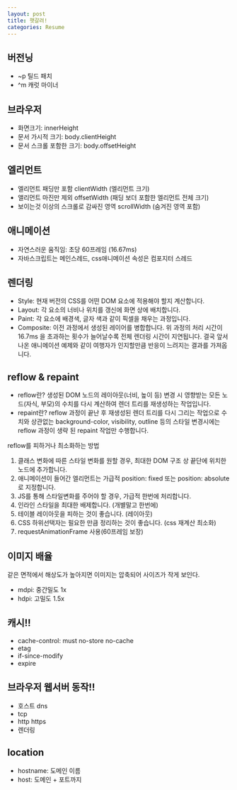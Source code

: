 ```yaml
---
layout: post
title: 햇갈려!
categories: Resume
---
```


## 버전닝

- ~p 틸드 패치
- ^m 캐럿 마이너

## 브라우저

- 화면크기: innerHeight
- 문서 가시적 크기: body.clientHeight
- 문서 스크롤 포함한 크기: body.offsetHeight

## 엘리먼트

- 엘리먼트 패딩만 포함 clientWidth (엘리먼트 크기)
- 앨리먼트 마진만 제외 offsetWidth (패딩 보더 포함한 엘리먼트 전체 크기)
- 보이는것 이상의 스크롤로 감싸진 영역 scrollWidth (숨겨진 영역 포함)

## 애니메이션

- 자연스러운 움직임: 초당 60프레임 (16.67ms)
- 자바스크립트는 메인스레드, css애니메이션 속성은 컴포지터 스레드

## 렌더링

- Style: 현재 버전의 CSS를 어떤 DOM 요소에 적용해야 할지 계산합니다.
- Layout: 각 요소의 너비나 위치를 갱신에 화면 상에 배치합니다.
- Paint: 각 요소에 배경색, 글자 색과 같이 픽셀을 채우는 과정입니다.
- Composite: 이전 과정에서 생성된 레이어를 병합합니다. 위 과정의 처리 시간이 16.7ms 을 초과하는 횟수가 늘어날수록 전체 렌더링 시간이 지연됩니다. 결국 앞서 나온 애니메이션 예제와 같이 여행자가 인지할만큼 반응이 느려지는 결과를 가져옵니다.

## reflow & repaint
- reflow란? 생성된 DOM 노드의 레이아웃(너비, 높이 등) 변경 시 영향받는 모든 노드(자식, 부모)의 수치를 다시 계산하여 렌더 트리를 재생성하는 작업입니다.
- repaint란? reflow 과정이 끝난 후 재생성된 렌더 트리를 다시 그리는 작업으로 수치와 상관없는 background-color, visibility, outline 등의 스타일 변경시에는 reflow 과정이 생략 된 repaint 작업만 수행합니다.

reflow를 피하거나 최소화하는 방법
1. 클래스 변화에 따른 스타일 변화를 원할 경우, 최대한 DOM 구조 상 끝단에 위치한 노드에 추가합니다.
2. 애니메이션이 들어간 엘리먼트는 가급적 position: fixed 또는 position: absolute로 지정합니다.
3. JS를 통해 스타일변화를 주어야 할 경우, 가급적 한번에 처리합니다.
4. 인라인 스타일을 최대한 배제합니다. (개별말고 한번에)
5. 테이블 레이아웃을 피하는 것이 좋습니다. (레이아웃)
6. CSS 하위선택자는 필요한 만큼 정리하는 것이 좋습니다. (css 재계산 최소화)
7. requestAnimationFrame 사용(60프레임 보장)

## 이미지 배율
같은 면적에서 해상도가 높아지면 이미지는 압축되어 사이즈가 작게 보인다.

- mdpi: 중간밀도 1x
- hdpi: 고밀도 1.5x

## 캐시!!
- cache-control: must no-store no-cache
- etag
- if-since-modify
- expire

## 브라우저 웹서버 동작!!
- 호스트 dns
- tcp
- http https
- 렌더링

## location
- hostname: 도메인 이름
- host: 도메인 + 포트까지
